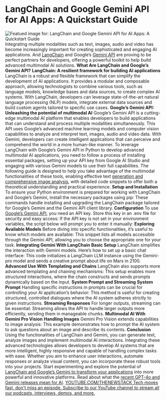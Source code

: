 # LangChain and Google Gemini API for AI Apps: A Quickstart Guide
![Featued image for: LangChain and Google Gemini API for AI Apps: A Quickstart Guide](https://cdn.thenewstack.io/media/2024/05/0786331e-rocket-1024x573.png)
Integrating multiple modalities such as text, images, audio and video has become increasingly important for creating sophisticated and engaging AI applications. And
[LangChain](https://thenewstack.io/langchain-the-trendiest-web-framework-of-2023-thanks-to-ai/) and Google’s [Gemini API](https://thenewstack.io/exploring-the-api-of-googles-gemini-language-model/) are proving to be perfect partners for developers, offering a powerful toolkit to help build advanced multimodal AI solutions.
**What Are LangChain and Google’s Gemini API?** **LangChain: A resilient framework for building AI applications**
LangChain is a robust and flexible framework that can simplify the development of AI applications. It provides a modular and composable approach, allowing technologists to combine various tools, such as language models, knowledge bases and data sources, to create complex AI systems. With LangChain, developers can leverage state-of-the-art natural language processing (NLP) models, integrate external data sources and build custom agents tailored to specific use cases.
**Google’s Gemini API: Unleashing the potential of multimodal AI**
Google’s Gemini API is a cutting-edge multimodal AI platform that enables developers to build applications that can understand and process multiple modalities simultaneously. This API uses Google’s advanced machine learning models and computer vision capabilities to analyze and interpret text, images, audio and video data. With Gemini, developers can create intelligent applications that can perceive and comprehend the world in a more human-like manner.
To leverage LangChain with Google’s Gemini API in Python to develop advanced multimodal AI applications, you need to follow a process of installing essential packages, setting up your API key from Google AI Studio and engaging with various Gemini models to use their full capabilities.
The following guide is designed to help you take advantage of the multimodal functionalities of these tools, enabling effective text
[generation and comprehensive image analysis](https://thenewstack.io/the-power-and-ethical-dilemma-of-ai-image-generation-models/), with detailed code snippets to offer both a theoretical understanding and practical experience.
**Setup and Installation**
To ensure your Python environment is prepared for working with LangChain and Google’s Gemini, install the necessary packages using pip:
These commands handle installing and upgrading the LangChain package tailored for Google’s Gemini and the Gemini API client library.
**Configuration**
To use
[Google’s Gemini API](https://ai.google.dev/), you need an API key. Store this key in an
.env file for security and easy access:
If the API key is not set in your environment variables, the script below will prompt you to enter it manually:
**Exploring Available Models**
Before diving into specific functionalities, it’s useful to know which models are available:
This snippet lists all models accessible through the Gemini API, allowing you to choose the appropriate one for your task.
**Integrating Gemini With LangChain**
**Basic Setup**
LangChain simplifies the interaction with Gemini models. Here’s how to set up a basic chat interface:
This code initializes a LangChain LLM instance using the Gemini-pro model and sends a creative prompt about life on Mars in 2100.
**Advanced Use With Templating and Chains**
LangChain also supports more advanced templating and chaining mechanisms:
This setup enables more structured interactions, where the chain constructs and sends prompts dynamically based on the input.
**System Prompt and Streaming**
**System Prompt**
Handling specific instructions in prompts can be crucial for controlling your AI application’s behavior:
This method is useful for creating structured, controlled dialogues where the AI system adheres strictly to given instructions.
**Streaming Responses**
For longer outputs, streaming can be essential:
Streaming allows the API to handle larger outputs more efficiently, sending them in manageable chunks.
**Multimodal AI With Gemini Pro Vision**
**Handling Images**
Gemini Pro Vision extends capabilities to image analysis:
This example demonstrates how to prompt the AI system to ask questions about an image and describe its contents.
**Conclusion**
Using the functionalities of LangChain and Gemini, you can generate text, analyze images and implement multimodal AI interactions.
Integrating these advanced technologies allows developers to develop AI systems that are more intelligent, highly responsive and capable of handling complex tasks with ease.
Whether you aim to enhance user interactions, automate responses or analyze visual content, you can incorporate these robust tools into your projects.
Start experimenting and explore the potential of
[LangChain and Google’s Gemini to transform your applications](https://thenewstack.io/how-to-build-a-qa-llm-application-with-langchain-and-gemini/) into more powerful and innovative platforms.
Read about what the
[recent GPT-4o and Gemini releases mean for AI](https://andela.com/blog-posts/what-gpt-4o-and-gemini-releases-mean-for-ai?utm_medium=contentmarketing&utm_source=whitepaper&utm_campaign=brand-global-2024-05-thenewstack&utm_content=gemini%20blog&utm_term=google%20gemini%20api). [
YOUTUBE.COM/THENEWSTACK
Tech moves fast, don't miss an episode. Subscribe to our YouTube
channel to stream all our podcasts, interviews, demos, and more.
](https://youtube.com/thenewstack?sub_confirmation=1)